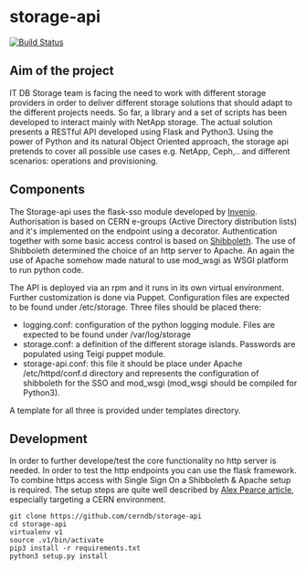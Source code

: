 # storage-api

[![Build Status](https://travis-ci.org/cerndb/storage-api.svg?branch=master)](https://travis-ci.org/cerndb/storage-api)

## Aim of the project

IT DB Storage team is facing the need to work with different storage providers in order to deliver different storage solutions that should adapt to the different projects needs. So far, a library and a set of scripts has been developed to interact mainly with NetApp storage. 
The actual solution presents a RESTful API developed using Flask and Python3. Using the power of Python and its natural Object Oriented approach, the storage api pretends to cover all possible use cases e.g. NetApp, Ceph,.. and different scenarios: operations and provisioning. 

## Components

The Storage-api uses the flask-sso module developed by [Invenio](https://github.com/inveniosoftware/flask-sso). Authorisation is based on CERN e-groups (Active Directory distribution lists) and it's implemented on the endpoint using a decorator. Authentication together with some basic access control is based on [Shibboleth](https://shibboleth.net/). The use of Shibboleth determined  the choice of an http server to Apache. An again the use of Apache somehow made natural to use mod_wsgi as WSGI platform to run python code.   

The API is deployed via an rpm and it runs in its own virtual environment. Further customization is done via Puppet. 
Configuration files are expected to be found under /etc/storage. Three files should be placed there:

* logging.conf: configuration of the python logging module. Files are expected to be found under /var/log/storage
* storage.conf: a definition of the different storage islands. Passwords are populated using Teigi puppet module. 
* storage-api.conf: this file it should be place under Apache /etc/httpd/conf.d directory and represents the configuration of shibboleth for the SSO and mod_wsgi (mod_wsgi should be compiled for Python3).

A template for all three is provided under templates directory.

## Development

In order to further develope/test the core functionality no http server is needed. In order to test the http endpoints you can use the flask framework. To combine https access with Single Sign On a Shibboleth & Apache setup is required. The setup steps are quite well described by [Alex Pearce article](https://alexpearce.me/2014/10/setting-up-flask-with-apache-and-shibboleth/), especially targeting a CERN environment. 

```
git clone https://github.com/cerndb/storage-api
cd storage-api
virtualenv v1
source .v1/bin/activate
pip3 install -r requirements.txt
python3 setup.py install
``` 
